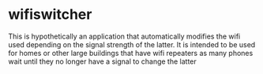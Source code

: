 # wifiswitcher
This is hypothetically an application that automatically modifies the wifi used depending on the signal strength of the latter. It is intended to be used for homes or other large buildings that have wifi repeaters as many phones wait until they no longer have a signal to change the latter
